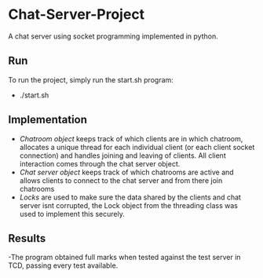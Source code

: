 # Chat-Server-Project
A chat server using socket programming implemented in python.

## Run
To run the project, simply run the start.sh program:
- ./start.sh

## Implementation
- *Chatroom object* keeps track of which clients are in which chatroom, allocates a unique thread for each individual client (or each client socket connection) and handles joining and leaving of clients. All client interaction comes through the chat server object.
- *Chat server object* keeps track of which chatrooms are active and allows clients to connect to the chat server and from there join chatrooms
- *Locks* are used to make sure the data shared by the clients and chat server isnt corrupted, the Lock object from the threading class was used to implement this securely.

## Results
-The program obtained full marks when tested against the test server in TCD, passing every test available.
